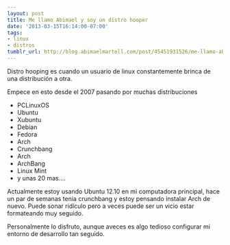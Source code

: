 ```yaml
---
layout: post
title: Me llamo Abimael y soy un distro hooper
date: '2013-03-15T16:14:00-07:00'
tags:
- linux
- distros
tumblr_url: http://blog.abimaelmartell.com/post/45451931526/me-llamo-abimael-y-soy-un-distro-hooper
---
```


Distro hooping es cuando un usuario de linux constantemente brinca de una distribución a otra.

Empece en esto desde el 2007 pasando por muchas distribuciones

- PCLinuxOS
- Ubuntu
- Xubuntu
- Debian
- Fedora
- Arch
- Crunchbang
- Arch
- ArchBang
- Linux Mint
- y unas 20 mas….

Actualmente estoy usando Ubuntu 12.10 en mi computadora principal, hace un par de semanas tenia crunchbang y estoy pensando instalar Arch de nuevo.
Puede sonar ridículo pero a veces puede ser un vicio estar formateando muy seguido.

Personalmente lo disfruto, aunque aveces es algo tedioso configurar mi entorno de desarrollo tan seguido.
